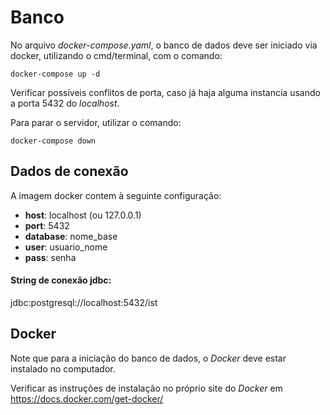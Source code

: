 # Banco

No arquivo *docker-compose.yaml*, o banco de dados deve ser iniciado via docker, utilizando o cmd/terminal, com o comando:

`docker-compose up -d`

Verificar possíveis conflitos de porta, caso já haja alguma instancia usando a porta 5432 do *localhost*.

Para parar o servidor, utilizar o comando:

`docker-compose down`

## Dados de conexão

A imagem docker contem à seguinte configuração:

- **host**: localhost (ou 127.0.0.1)
- **port**: 5432
- **database**: nome_base
- **user**: usuario_nome
- **pass**: senha

#### String de conexão jdbc:

jdbc:postgresql://localhost:5432/ist

## Docker

Note que para a iniciação do banco de dados, o *Docker* deve estar instalado no computador.

Verificar as instruções de instalação no próprio site do *Docker* em https://docs.docker.com/get-docker/
